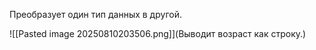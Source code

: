 Преобразует один тип данных в другой.

![[Pasted image 20250810203506.png]](Выводит возраст как строку.)